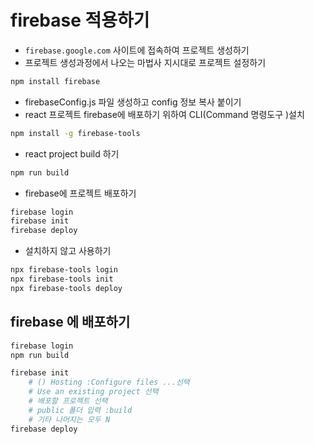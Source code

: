 # firebase 적용하기

- `firebase.google.com` 사이트에 접속하여 프로젝트 생성하기
- 프로젝트 생성과정에서 나오는 마법사 지시대로 프로젝트 설정하기

```bash
npm install firebase

```

- firebaseConfig.js 파일 생성하고 config 정보 복사 붙이기
- react 프로젝트 firebase에 배포하기 위하여 CLI(Command 명령도구 )설치

```bash
npm install -g firebase-tools
```

- react project build 하기

```bash
npm run build
```

- firebase에 프로젝트 배포하기

```bash
firebase login
firebase init
firebase deploy
```

- 설치하지 않고 사용하기

```bash
npx firebase-tools login
npx firebase-tools init
npx firebase-tools deploy
```

## firebase 에 배포하기

```bash
firebase login
npm run build

firebase init
    # () Hosting :Configure files ...선택
    # Use an existing project 선택
    # 배포할 프로젝트 선택
    # public 폴더 입력 :build
    # 기타 나머지는 모두 N
firebase deploy
```

